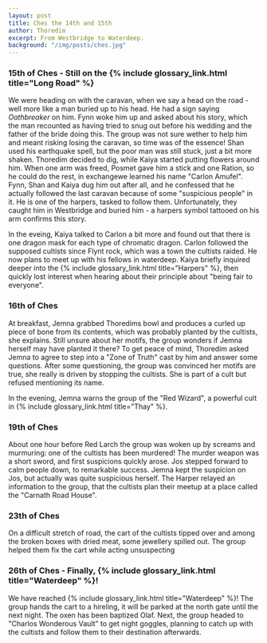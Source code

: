 ```yaml
---
layout: post
title: Ches the 14th and 15th
author: Thoredim
excerpt: From Westbridge to Waterdeep.
background: "/img/posts/ches.jpg"
---
```


### 15th of Ches - Still on the {% include glossary_link.html title="Long Road" %}

We were heading on with the caravan, when we say a head on the road - well more
like a man buried up to his head. He had a sign saying *Oathbreaker* on him.
Fynn woke him up and asked about his story, which the man recounted as having
tried to snug out before his wedding and the father of the bride doing this.
The group was not sure wether to help him and meant risking losing the caravan,
so time was of the essence! Shan used his earthquake spell, but the poor man
was still stuck, just a bit more shaken. Thoredim decided to dig, while Kaiya
started putting flowers around him. When one arm was freed, Posmet gave him a
stick and one Ration, so he could do the rest, in exchangewe learned his name
"Carlon Amufel". Fynn, Shan and Kaiya dug him out after all, and he confessed
that he actually followed the last caravan because of some "suspicious people"
in it. He is one of the harpers, tasked to follow them. Unfortunately, they
caught him in Westbridge and buried him - a harpers symbol tattooed on his arm
confirms this story.

In the eveing, Kaiya talked to Carlon a bit more and found out that there is
one dragon mask for each type of chromatic dragon. Carlon followed the supposed
cultists since Flynt rock, which was a town the cultists raided. He now plans
to meet up with his fellows in waterdeep. Kaiya briefly inquired deeper into
the {% include glossary_link.html title="Harpers" %}, then quickly lost interest when hearing about their principle
about "being fair to everyone".

### 16th of Ches

At breakfast, Jemna grabbed Thoredims bowl and produces a curled up piece of
bone from its contents, which was probably planted by the cultists, she
explains. Still unsure about her motifs, the group wonders if Jemna herself may
have planted it there? To get peace of mind, Thoredim asked Jemna to agree to
step into a "Zone of Truth" cast by him and answer some questions. After some
questioning, the group was convinced her motifs are true, she really is driven
by stopping the cultists. She is part of a cult but refused mentioning its
name.

In the evening, Jemna warns the group of the "Red Wizard", a powerful cult in
{% include glossary_link.html title="Thay" %}.

### 19th of Ches

About one hour before Red Larch the group was woken up by screams and
murmuring: one of the cultists has been murdered! The murder weapon was a short
sword, and first suspicions quickly arose. Jos stepped forward to calm people
down, to remarkable success. Jemna kept the suspicion on Jos, but actually was
quite suspicious herself. The Harper relayed an information to the group, that
the cultists plan their meetup at a place called the "Carnath Road House".

### 23th of Ches

On a difficult stretch of road, the cart of the cultists tipped over and among
the broken boxes with dried meat, some jewellery spilled out. The group helped
them fix the cart while acting unsuspecting

### 26th of Ches - Finally, {% include glossary_link.html title="Waterdeep" %}!

We have reached {% include glossary_link.html title="Waterdeep" %}! The group hands the cart to a hireling, it will be
parked at the north gate until the next night. The oxen has been baptized Olaf.
Next, the group headed to "Charlos Wonderous Vault" to get night goggles,
planning to catch up with the cultists and follow them to their destination
afterwards.
